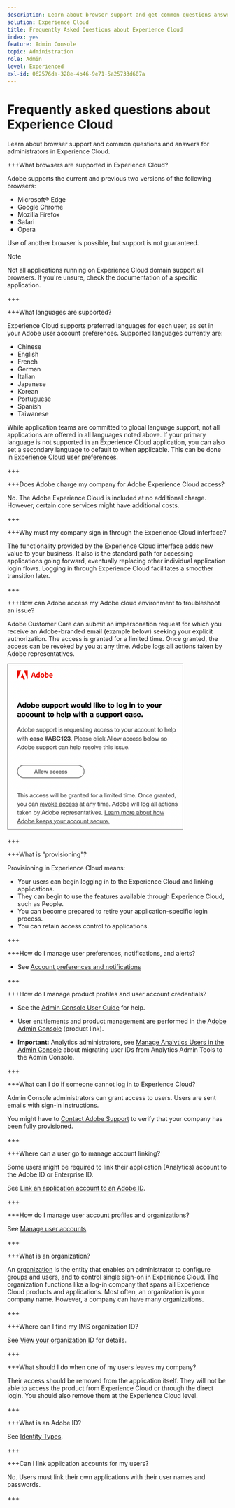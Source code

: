 ```yaml
---
description: Learn about browser support and get common questions answered for administrators in the Adobe Experience Cloud.
solution: Experience Cloud
title: Frequently Asked Questions about Experience Cloud 
index: yes
feature: Admin Console
topic: Administration
role: Admin
level: Experienced
exl-id: 062576da-328e-4b46-9e71-5a25733d607a
---
```

# Frequently asked questions about Experience Cloud

Learn about browser support and common questions and answers for administrators in Experience Cloud.

+++What browsers are supported in Experience Cloud?

Adobe supports the current and previous two versions of the following browsers:

* Microsoft&reg; Edge
* Google Chrome
* Mozilla Firefox
* Safari
* Opera

Use of another browser is possible, but support is not guaranteed. 

>[!NOTE]
>
>Not all applications running on Experience Cloud domain support all browsers. If you're unsure, check the documentation of a specific application.

+++

+++What languages are supported?

Experience Cloud supports preferred languages for each user, as set in your Adobe user account preferences. Supported languages currently are: 

* Chinese
* English
* French
* German
* Italian
* Japanese
* Korean
* Portuguese
* Spanish
* Taiwanese

While application teams are committed to global language support, not all applications are offered in all languages noted above. If your primary language is not supported in an Experience Cloud application, you can also set a secondary language to default to when applicable. This can be done in [Experience Cloud user preferences](https://experience.adobe.com/preferences).

+++

+++Does Adobe charge my company for Adobe Experience Cloud access?

No. The Adobe Experience Cloud is included at no additional charge. However, certain core services might have additional costs.

+++

+++Why must my company sign in through the Experience Cloud interface?

The functionality provided by the Experience Cloud interface adds new value to your business. It also is the standard path for accessing applications going forward, eventually replacing other individual application login flows. Logging in through Experience Cloud facilitates a smoother transition later.

+++

+++How can Adobe access my Adobe cloud environment to troubleshoot an issue?

Adobe Customer Care can submit an impersonation request for which you receive an Adobe-branded email (example below) seeking your explicit authorization. The access is granted for a limited time. Once granted, the access can be revoked by you at any time. Adobe logs all actions taken by Adobe representatives.

![Adobe Support Case](../assets/support-email.png)

+++

+++What is "provisioning"?

Provisioning in Experience Cloud means:

* Your users can begin logging in to the Experience Cloud and linking applications.
* They can begin to use the features available through Experience Cloud, such as People.
* You can become prepared to retire your application-specific login process.
* You can retain access control to applications.

+++

+++How do I manage user preferences, notifications, and alerts?

* See [Account preferences and notifications](/help/interface/features/account-preferences.md) 

+++

+++How do I manage product profiles and user account credentials?

* See the [Admin Console User Guide](https://helpx.adobe.com/enterprise/admin-guide.html) for help.

* User entitlements and product management are performed in the [Adobe Admin Console](https://adminconsole.adobe.com/enterprise) (product link).

* **Important:** Analytics administrators, see [Manage Analytics Users in the Admin Console](https://experienceleague.adobe.com/docs/analytics/admin/user-product-management/migrate-users/c-migration-tool.html) about migrating user IDs from Analytics Admin Tools to the Admin Console.

+++

+++What can I do if someone cannot log in to Experience Cloud?

Admin Console administrators can grant access to users. Users are sent emails with sign-in instructions. 

You might have to [Contact Adobe Support](https://experienceleague.adobe.com/?support-solution=General#support) to verify that your company has been fully provisioned.

+++

+++Where can a user go to manage account linking?

Some users might be required to link their application (Analytics) account to the Adobe ID or Enterprise ID. 

See [Link an application account to an Adobe ID](../administration/organizations.md). 

+++

+++How do I manage user account profiles and organizations?

See [Manage user accounts](../administration/organizations.md). 

+++

+++What is an organization?

An [organization](../administration/organizations.md) is the entity that enables an administrator to configure groups and users, and to control single sign-on in Experience Cloud. The organization functions like a log-in company that spans all Experience Cloud products and applications. Most often, an organization is your company name. However, a company can have many organizations. 

+++

+++Where can I find my IMS organization ID?

See [View your organization ID](../administration/organizations.md) for details.

+++

+++What should I do when one of my users leaves my company?

Their access should be removed from the application itself. They will not be able to access the product from Experience Cloud or through the direct login. You should also remove them at the Experience Cloud level.

+++

+++What is an Adobe ID?

See [Identity Types](https://helpx.adobe.com/enterprise/using/identity.html).

+++

+++Can I link application accounts for my users?

No. Users must link their own applications with their user names and passwords.

+++
